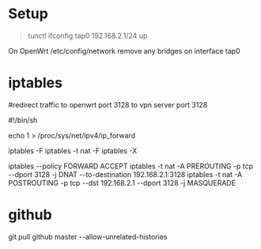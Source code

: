 Setup
=====
> tunctl
> ifconfig tap0 192.168.2.1/24 up

On OpenWrt /etc/config/network remove any bridges on interface tap0


iptables
========

#redirect traffic to openwrt port 3128 to vpn server port 3128

#!/bin/sh

echo 1 > /proc/sys/net/ipv4/ip_forward

iptables -F
iptables -t nat -F
iptables -X

iptables --policy FORWARD ACCEPT
iptables -t nat -A PREROUTING  -p tcp --dport 3128 -j DNAT --to-destination 192.168.2.1:3128
iptables -t nat -A POSTROUTING -p tcp  --dst 192.168.2.1 --dport 3128 -j MASQUERADE


github
======
git pull github master --allow-unrelated-histories
